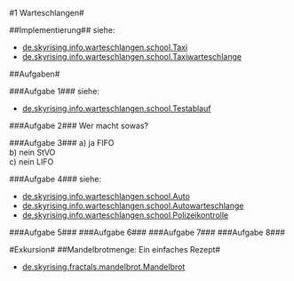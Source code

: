#1 Warteschlangen#

##Implementierung##
siehe:
* [de.skyrising.info.warteschlangen.school.Taxi](de/skyrising/info/warteschlangen/school/Taxi.java)
* [de.skyrising.info.warteschlangen.school.Taxiwarteschlange](de/skyrising/info/warteschlangen/school/Taxiwarteschlange.java)

##Aufgaben#

###Aufgabe 1###
siehe:
* [de.skyrising.info.warteschlangen.school.Testablauf](de/skyrising/info/warteschlangen/school/Testablauf.java)

###Aufgabe 2###
Wer macht sowas?

###Aufgabe 3###
a) ja	FIFO  
b) nein	StVO  
c) nein	LIFO  

###Aufgabe 4###
siehe:
* [de.skyrising.info.warteschlangen.school.Auto](de/skyrising/info/warteschlangen/school/Auto.java)
* [de.skyrising.info.warteschlangen.school.Autowarteschlange](de/skyrising/info/warteschlangen/school/Autowarteschlange.java)
* [de.skyrising.info.warteschlangen.school.Polizeikontrolle](de/skyrising/info/warteschlangen/school/Polizeikontrolle.java)

###Aufgabe 5###
###Aufgabe 6###
###Aufgabe 7###
###Aufgabe 8###

#Exkursion#
##Mandelbrotmenge: Ein einfaches Rezept#
* [de.skyrising.fractals.mandelbrot.Mandelbrot](de/skyrising/fractals/mandelbrot/Mandelbrot.java)
